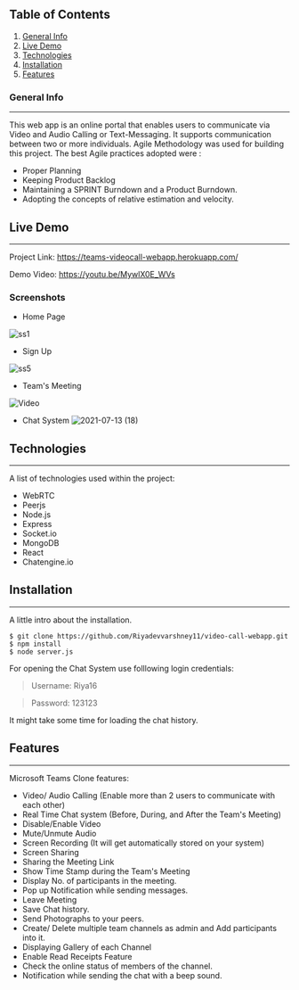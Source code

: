 
## Table of Contents
1. [General Info](#general-info)
2. [Live Demo](#live-demo)
3. [Technologies](#technologies)
4. [Installation](#installation)
5. [Features](#features)
### General Info
***
This web app is an online portal that enables users to communicate via Video and Audio Calling or Text-Messaging. It supports communication between two or more individuals.  Agile Methodology was used for building this project. The best Agile practices adopted were :

* Proper Planning
* Keeping Product Backlog
* Maintaining a SPRINT Burndown and a Product Burndown.
* Adopting the concepts of relative estimation and velocity.

## Live Demo 
***
Project Link: https://teams-videocall-webapp.herokuapp.com/

Demo Video: https://youtu.be/MywlX0E_WVs

### Screenshots
* Home Page

![ss1](https://user-images.githubusercontent.com/59473485/125424577-ebf7dc8f-e561-42e9-b051-a1e466be3619.png)

* Sign Up

![ss5](https://user-images.githubusercontent.com/59473485/125425454-3f1133a5-a525-4b44-bbb2-e97ef2eb033b.png) 

* Team's Meeting

![Video](https://user-images.githubusercontent.com/59473485/125503524-3d4ec985-b78a-4cf3-bdb4-12b9b8c41019.png)

* Chat System
![2021-07-13 (18)](https://user-images.githubusercontent.com/59473485/125504468-2c50d3b7-a0c2-4529-8571-2eb17f5dedc6.png)

## Technologies
***
A list of technologies used within the project:
* WebRTC 
* Peerjs
* Node.js
* Express
* Socket.io
* MongoDB
* React
* Chatengine.io

## Installation
***
A little intro about the installation. 
```
$ git clone https://github.com/Riyadevvarshney11/video-call-webapp.git
$ npm install
$ node server.js
```
For opening the Chat System use folllowing login credentials:

> Username: Riya16

> Password: 123123

It might take some time for loading the chat history.

## Features
***
Microsoft Teams Clone features:
* Video/ Audio Calling (Enable more than 2 users to communicate with each other)
* Real Time Chat system (Before, During, and After the Team's Meeting)
* Disable/Enable Video
* Mute/Unmute Audio
* Screen Recording (It will get automatically stored on your system)
* Screen Sharing 
* Sharing the Meeting Link
* Show Time Stamp during the Team's Meeting
* Display No. of participants in the meeting.
* Pop up Notification while sending messages.
* Leave Meeting
* Save Chat history.
* Send Photographs to your peers.
* Create/ Delete multiple team channels as admin and Add participants into it.
* Displaying Gallery of each Channel
* Enable Read Receipts Feature
* Check the online status of members of the channel.
* Notification while sending the chat with a beep sound.

## 
